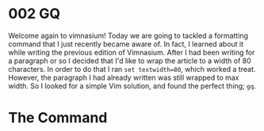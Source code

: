 # 002 GQ

Welcome again to vimnasium!  Today we are going to tackled a formatting command
that I just recently became aware of.  In fact, I learned about it while writing
the previous edition of Vimnasium.  After I had been writing for a paragraph or
so I decided that I'd like to wrap the article to a width of 80 characters.  In
order to do that I ran `set textwidth=80`, which worked a treat.  However, the
paragraph I had already written was still wrapped to max width.  So I looked for
a simple Vim solution, and found the perfect thing; `gq`.

# The Command
